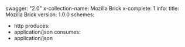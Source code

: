swagger: "2.0"
x-collection-name: Mozilla Brick
x-complete: 1
info:
  title: Mozilla Brick
  version: 1.0.0
schemes:
- http
produces:
- application/json
consumes:
- application/json